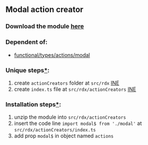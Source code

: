 ## Modal action creator

### Download the module [here](https://drive.google.com/uc?id=1eXL9eVHC4rDLKjpZ14mkyhOv_7-oZTsi&export=download)

### Dependent of:
- [functional/types/actions/modal](https://github.com/Braint-Tech/template-web/tree/main/components/functional/types/actions/modal)

### Unique steps[*](https://github.com/Braint-Tech/template-web#unique-steps):
1. create `actionCreators` folder at `src/rdx` [INE](https://github.com/Braint-Tech/template-web#ine)
1. create `index.ts` file at `src/rdx/actionCreators` [INE](https://github.com/Braint-Tech/template-web#ine)

### Installation steps[*](https://github.com/Braint-Tech/template-web#installation-steps):
1. unzip the module into `src/rdx/actionCreators`
1. insert the code line `import modal$ from './modal'` at `src/rdx/actionCreators/index.ts`
1. add prop `modal$` in object named `actions`